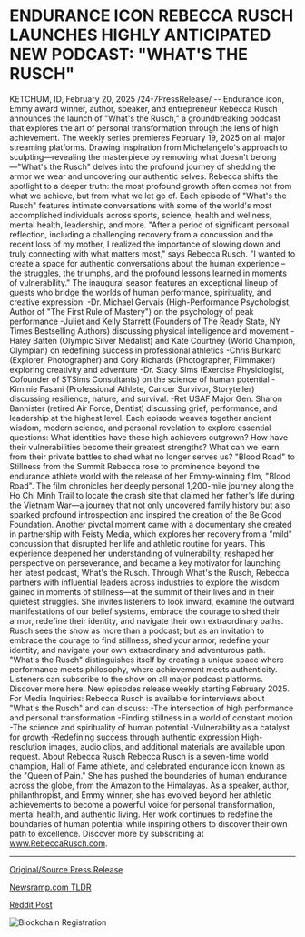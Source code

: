 # ENDURANCE ICON REBECCA RUSCH LAUNCHES HIGHLY ANTICIPATED NEW PODCAST: "WHAT'S THE RUSCH"

KETCHUM, ID, February 20, 2025 /24-7PressRelease/ -- Endurance icon, Emmy award winner, author, speaker, and entrepreneur Rebecca Rusch announces the launch of "What's the Rusch," a groundbreaking podcast that explores the art of personal transformation through the lens of high achievement. The weekly series premieres February 19, 2025 on all major streaming platforms.  Drawing inspiration from Michelangelo's approach to sculpting—revealing the masterpiece by removing what doesn't belong—"What's the Rusch" delves into the profound journey of shedding the armor we wear and uncovering our authentic selves. Rebecca shifts the spotlight to a deeper truth: the most profound growth often comes not from what we achieve, but from what we let go of.  Each episode of "What's the Rusch" features intimate conversations with some of the world's most accomplished individuals across sports, science, health and wellness, mental health, leadership, and more.   "After a period of significant personal reflection, including a challenging recovery from a concussion and the recent loss of my mother, I realized the importance of slowing down and truly connecting with what matters most," says Rebecca Rusch. "I wanted to create a space for authentic conversations about the human experience – the struggles, the triumphs, and the profound lessons learned in moments of vulnerability."  The inaugural season features an exceptional lineup of guests who bridge the worlds of human performance, spirituality, and creative expression:  -Dr. Michael Gervais (High-Performance Psychologist, Author of "The First Rule of Mastery") on the psychology of peak performance  -Juliet and Kelly Starrett (Founders of The Ready State, NY Times Bestselling Authors) discussing physical intelligence and movement  -Haley Batten (Olympic Silver Medalist) and Kate Courtney (World Champion, Olympian) on redefining success in professional athletics  -Chris Burkard (Explorer, Photographer) and Cory Richards (Photographer, Filmmaker) exploring creativity and adventure  -Dr. Stacy Sims (Exercise Physiologist, Cofounder of STSims Consultants) on the science of human potential  -Kimmie Fasani (Professional Athlete, Cancer Survivor, Storyteller) discussing resilience, nature, and survival.   -Ret USAF Major Gen. Sharon Bannister (retired Air Force, Dentist) discussing grief, performance, and leadership at the highest level.   Each episode weaves together ancient wisdom, modern science, and personal revelation to explore essential questions: What identities have these high achievers outgrown? How have their vulnerabilities become their greatest strengths? What can we learn from their private battles to shed what no longer serves us?  "Blood Road" to Stillness from the Summit Rebecca rose to prominence beyond the endurance athlete world with the release of her Emmy-winning film, "Blood Road". The film chronicles her deeply personal 1,200-mile journey along the Ho Chi Minh Trail to locate the crash site that claimed her father's life during the Vietnam War—a journey that not only uncovered family history but also sparked profound introspection and inspired the creation of the Be Good Foundation.  Another pivotal moment came with a documentary she created in partnership with Feisty Media, which explores her recovery from a "mild" concussion that disrupted her life and athletic routine for years. This experience deepened her understanding of vulnerability, reshaped her perspective on perseverance, and became a key motivator for launching her latest podcast, What's the Rusch.  Through What's the Rusch, Rebecca partners with influential leaders across industries to explore the wisdom gained in moments of stillness—at the summit of their lives and in their quietest struggles. She invites listeners to look inward, examine the outward manifestations of our belief systems, embrace the courage to shed their armor, redefine their identity, and navigate their own extraordinary paths.  Rusch sees the show as more than a podcast; but as an invitation to embrace the courage to find stillness, shed your armor, redefine your identity, and navigate your own extraordinary and adventurous path.  "What's the Rusch" distinguishes itself by creating a unique space where performance meets philosophy, where achievement meets authenticity.  Listeners can subscribe to the show on all major podcast platforms.  Discover more here.   New episodes release weekly starting February 2025.  For Media Inquiries: Rebecca Rusch is available for interviews about "What's the Rusch" and can discuss: -The intersection of high performance and personal transformation -Finding stillness in a world of constant motion -The science and spirituality of human potential -Vulnerability as a catalyst for growth -Redefining success through authentic expression  High-resolution images, audio clips, and additional materials are available upon request.  About Rebecca Rusch Rebecca Rusch is a seven-time world champion, Hall of Fame athlete, and celebrated endurance icon known as the "Queen of Pain." She has pushed the boundaries of human endurance across the globe, from the Amazon to the Himalayas.   As a speaker, author, philanthropist, and Emmy winner, she has evolved beyond her athletic achievements to become a powerful voice for personal transformation, mental health, and authentic living. Her work continues to redefine the boundaries of human potential while inspiring others to discover their own path to excellence.  Discover more by subscribing at www.RebeccaRusch.com. 

---

[Original/Source Press Release](https://www.24-7pressrelease.com/press-release/519855/endurance-icon-rebecca-rusch-launches-highly-anticipated-new-podcast-whats-the-rusch)
                    

[Newsramp.com TLDR](https://newsramp.com/curated-news/rebecca-rusch-launches-what-s-the-rusch-podcast-exploring-personal-transformation-and-high-achievement/13bcdf55518e8827cc12470389ef9447) 

 



[Reddit Post](https://www.reddit.com/r/Lifestyle_Culture/comments/1ittog9/rebecca_rusch_launches_whats_the_rusch_podcast/) 



![Blockchain Registration](https://cdn.newsramp.app/24-7PressRelease/qrcode/252/20/jolt65LX.webp)